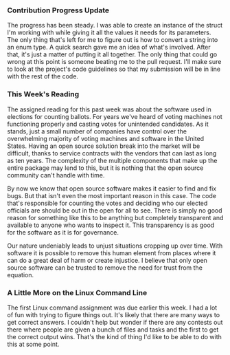 ### Contribution Progress Update

The progress has been steady. I was able to create an instance of the struct I'm working with while giving it all the values it needs for its parameters. The only thing that's left for me to figure out is how to convert a string into an enum type. A quick search gave me an idea of what's involved. After that, it's just a matter of putting it all together. The only thing that could go wrong at this point is someone beating me to the pull request. I'll make sure to look at the project's code guidelines so that my submission will be in line with the rest of the code. 

### This Week's Reading

The assigned reading for this past week was about the software used in elections for counting ballots. For years we've heard of voting machines not functioning properly and casting votes for unintended candidates. As it stands, just a small number of companies have control over the overwhelming majority of voting machines and software in the United States. Having an open source solution break into the market will be difficult, thanks to service contracts with the vendors that can last as long as ten years. The complexity of the multiple components that make up the entire package may lend to this, but it is nothing that the open source community can't handle with time. 

By now we know that open source software makes it easier to find and fix bugs. But that isn't even the most important reason in this case. The code that's responsible for counting the votes and deciding who our elected officials are should be out in the open for all to see. There is simply no good reason for something like this to be anything but completely transparent and available to anyone who wants to inspect it. This transparency is as good for the software as it is for governance. 

Our nature undeniably leads to unjust situations cropping up over time. With software it is possible to remove this human element from places where it can do a great deal of harm or create injustice. I believe that only open source software can be trusted to remove the need for trust from the equation.

### A Little More on the Linux Command Line

The first Linux command assignment was due earlier this week. I had a lot of fun with trying to figure things out. It's likely that there are many ways to get correct answers. I couldn't help but wonder if there are any contests out there where people are given a bunch of files and tasks and the first to get the correct output wins. That's the kind of thing I'd like to be able to do with this at some point. 

